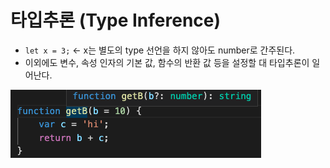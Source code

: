 # 타입추론 (Type Inference)
- `let x = 3;` <- x는 별도의 type 선언을 하지 않아도 number로 간주된다.
- 이외에도 변수, 속성 인자의 기본 값, 함수의 반환 값 등을 설정할 대 타입추론이 일어난다.
<img src="./images/10.타입/1.type_inference.png">

